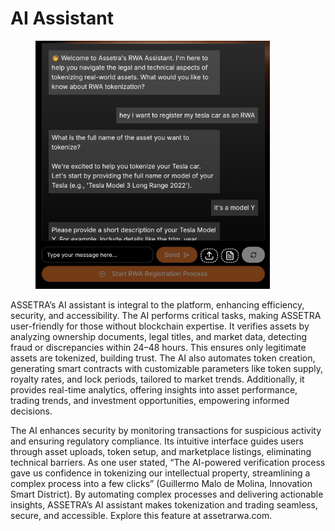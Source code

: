 # AI Assistant

<figure><img src=".gitbook/assets/image_2025-05-08_17-27-16.png" alt="" width="375"><figcaption></figcaption></figure>

ASSETRA’s AI assistant is integral to the platform, enhancing efficiency, security, and accessibility. The AI performs critical tasks, making ASSETRA user-friendly for those without blockchain expertise. It verifies assets by analyzing ownership documents, legal titles, and market data, detecting fraud or discrepancies within 24–48 hours. This ensures only legitimate assets are tokenized, building trust. The AI also automates token creation, generating smart contracts with customizable parameters like token supply, royalty rates, and lock periods, tailored to market trends. Additionally, it provides real-time analytics, offering insights into asset performance, trading trends, and investment opportunities, empowering informed decisions.

The AI enhances security by monitoring transactions for suspicious activity and ensuring regulatory compliance. Its intuitive interface guides users through asset uploads, token setup, and marketplace listings, eliminating technical barriers. As one user stated, “The AI-powered verification process gave us confidence in tokenizing our intellectual property, streamlining a complex process into a few clicks” (Guillermo Malo de Molina, Innovation Smart District). By automating complex processes and delivering actionable insights, ASSETRA’s AI assistant makes tokenization and trading seamless, secure, and accessible. Explore this feature at assetrarwa.com.

